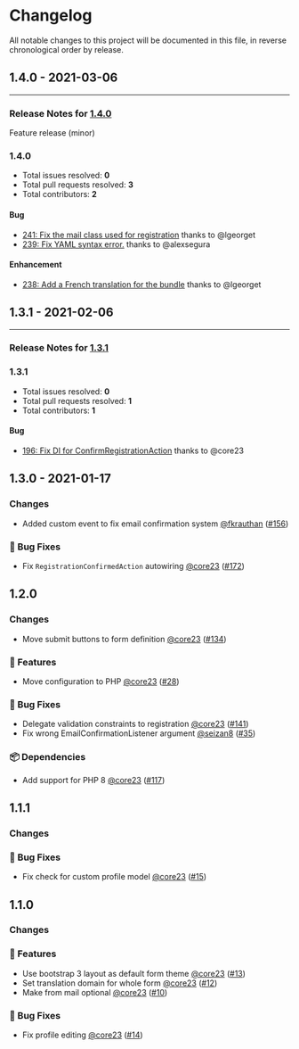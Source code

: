 # Changelog

All notable changes to this project will be documented in this file, in reverse chronological order by release.

## 1.4.0 - 2021-03-06


-----

### Release Notes for [1.4.0](https://github.com/nucleos/NucleosProfileBundle/milestone/3)

Feature release (minor)

### 1.4.0

- Total issues resolved: **0**
- Total pull requests resolved: **3**
- Total contributors: **2**

#### Bug

 - [241: Fix the mail class used for registration](https://github.com/nucleos/NucleosProfileBundle/pull/241) thanks to @lgeorget
 - [239: Fix YAML syntax error.](https://github.com/nucleos/NucleosProfileBundle/pull/239) thanks to @alexsegura

#### Enhancement

 - [238: Add a French translation for the bundle](https://github.com/nucleos/NucleosProfileBundle/pull/238) thanks to @lgeorget

## 1.3.1 - 2021-02-06


-----

### Release Notes for [1.3.1](https://github.com/nucleos/NucleosProfileBundle/milestone/1)



### 1.3.1

- Total issues resolved: **0**
- Total pull requests resolved: **1**
- Total contributors: **1**

#### Bug

 - [196: Fix DI for ConfirmRegistrationAction](https://github.com/nucleos/NucleosProfileBundle/pull/196) thanks to @core23

## 1.3.0 - 2021-01-17

### Changes

- Added custom event to fix email confirmation system [@fkrauthan] ([#156])

### 🐛 Bug Fixes

- Fix `RegistrationConfirmedAction` autowiring [@core23] ([#172])

## 1.2.0

### Changes

- Move submit buttons to form definition [@core23] ([#134])

### 🚀 Features

- Move configuration to PHP [@core23] ([#28])

### 🐛 Bug Fixes

- Delegate validation constraints to registration [@core23] ([#141])
- Fix wrong EmailConfirmationListener argument [@seizan8] ([#35])

### 📦 Dependencies

- Add support for PHP 8 [@core23] ([#117])

## 1.1.1

### Changes

### 🐛 Bug Fixes

- Fix check for custom profile model [@core23] ([#15])

## 1.1.0

### Changes

### 🚀 Features

- Use bootstrap 3 layout as default form theme [@core23] ([#13])
- Set translation domain for whole form [@core23] ([#12])
- Make from mail optional [@core23] ([#10])

### 🐛 Bug Fixes

- Fix profile editing [@core23] ([#14])

[#15]: https://github.com/nucleos/NucleosProfileBundle/pull/15
[#14]: https://github.com/nucleos/NucleosProfileBundle/pull/14
[#13]: https://github.com/nucleos/NucleosProfileBundle/pull/13
[#12]: https://github.com/nucleos/NucleosProfileBundle/pull/12
[#10]: https://github.com/nucleos/NucleosProfileBundle/pull/10
[@core23]: https://github.com/core23
[#141]: https://github.com/nucleos/NucleosProfileBundle/pull/141
[#134]: https://github.com/nucleos/NucleosProfileBundle/pull/134
[#117]: https://github.com/nucleos/NucleosProfileBundle/pull/117
[#35]: https://github.com/nucleos/NucleosProfileBundle/pull/35
[#28]: https://github.com/nucleos/NucleosProfileBundle/pull/28
[@seizan8]: https://github.com/seizan8
[#172]: https://github.com/nucleos/NucleosProfileBundle/pull/172
[#156]: https://github.com/nucleos/NucleosProfileBundle/pull/156
[@fkrauthan]: https://github.com/fkrauthan
